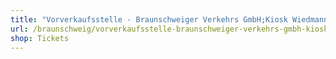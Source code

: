 ```yaml
---
title: "Vorverkaufsstelle - Braunschweiger Verkehrs GmbH;Kiosk Wiedmann"
url: /braunschweig/vorverkaufsstelle-braunschweiger-verkehrs-gmbh-kiosk-wiedmann/
shop: Tickets
---
```

